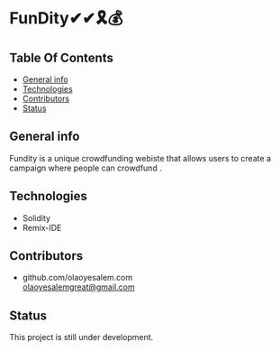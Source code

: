 # FunDity✔✔🎗💰

## **Table Of Contents**


* [General info](#general-info)
* [Technologies](#technologies)
* [Contributors](#contributors)
* [Status](#status)

## General info

Fundity is  a unique crowdfunding webiste that allows users to create a campaign where people can crowdfund .

## Technologies
* Solidity
* Remix-IDE



## Contributors

* github.com/olaoyesalem.com
<br>  olaoyesalemgreat@gmail.com



## Status
This project is still under development.





